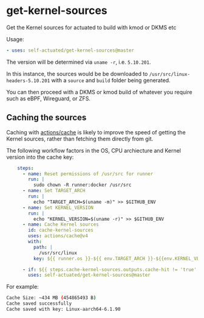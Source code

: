 # get-kernel-sources
Get the Kernel sources for actuated to build with kmod or DKMS etc

Usage:

```yaml
- uses: self-actuated/get-kernel-sources@master
```

The version will be determined via `uname -r`, i.e. `5.10.201`.

In this instance, the sources would be be downloaded to `/usr/src/linux-headers-5.10.201` with a `source` and `build` folder being generated.

You can then proceed with a DKMS or kmod build of whatever you require such as eBPF, Wireguard, or ZFS.

## Caching the sources

Caching with [actions/cache](https://github.com/actions/cache) is likely to improve the speed of getting the Kernel sources, rather than fetching them directly from git.

The following workflow factors in the OS, CPU archiecture and Kernel version into the cache key:

```yaml
    steps:
      - name: Reset permissions of /usr/src for runner
        run: |
          sudo chown -R runner:docker /usr/src
      - name: Set TARGET_ARCH
        run: |
          echo "TARGET_ARCH=$(uname -m)" >> $GITHUB_ENV
      - name: Set KERNEL_VERSION
        run: |
          echo "KERNEL_VERSION=$(uname -r)" >> $GITHUB_ENV
      - name: Cache Kernel sources
        id: cache-kernel-sources
        uses: actions/cache@v4
        with:
          path: |
            /usr/src/linux
          key: ${{ runner.os }}-${{ env.TARGET_ARCH }}-${{env.KERNEL_VERSION}}

      - if: ${{ steps.cache-kernel-sources.outputs.cache-hit != 'true' }}
        uses: self-actuated/get-kernel-sources@master
```

For example:

```bash
Cache Size: ~434 MB (454865493 B)
Cache saved successfully
Cache saved with key: Linux-aarch64-6.1.90
```

